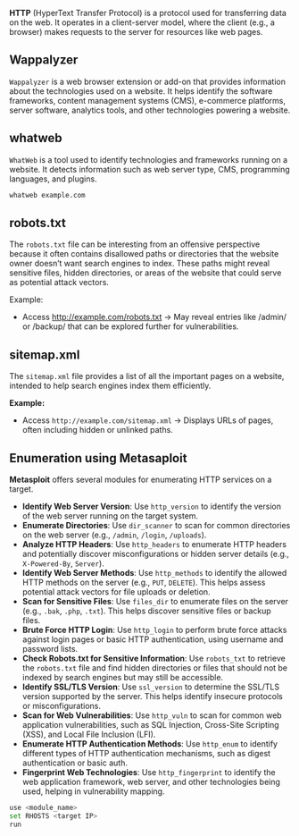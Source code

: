 **HTTP** (HyperText Transfer Protocol) is a protocol used for transferring data on the web. It operates in a client-server model, where the client (e.g., a browser) makes requests to the server for resources like web pages. 

## Wappalyzer
`Wappalyzer` is a web browser extension or add-on that provides information about the technologies used on a website. It helps identify the software frameworks, content management systems (CMS), e-commerce platforms, server software, analytics tools, and other technologies powering a website.

## whatweb
`WhatWeb` is a tool used to identify technologies and frameworks running on a website. It detects information such as web server type, CMS, programming languages, and plugins.

```bash
whatweb example.com
```

## robots.txt
The `robots.txt` file can be interesting from an offensive perspective because it often contains disallowed paths or directories that the website owner doesn’t want search engines to index. These paths might reveal sensitive files, hidden directories, or areas of the website that could serve as potential attack vectors.

Example:

- Access http://example.com/robots.txt → May reveal entries like /admin/ or /backup/ that can be explored further for vulnerabilities.

## sitemap.xml
The `sitemap.xml` file provides a list of all the important pages on a website, intended to help search engines index them efficiently.

**Example:**

- Access `http://example.com/sitemap.xml` → Displays URLs of pages, often including hidden or unlinked paths.

## Enumeration using Metasaploit
**Metasploit** offers several modules for enumerating HTTP services on a target.

- **Identify Web Server Version**: Use `http_version` to identify the version of the web server running on the target system. 
- **Enumerate Directories**: Use `dir_scanner` to scan for common directories on the web server (e.g., `/admin`, `/login`, `/uploads`). 
- **Analyze HTTP Headers**: Use `http_headers` to enumerate HTTP headers and potentially discover misconfigurations or hidden server details (e.g., `X-Powered-By`, `Server`).
- **Identify Web Server Methods**: Use `http_methods` to identify the allowed HTTP methods on the server (e.g., `PUT`, `DELETE`). This helps assess potential attack vectors for file uploads or deletion.
- **Scan for Sensitive Files**: Use `files_dir` to enumerate files on the server (e.g., `.bak`, `.php`, `.txt`). This helps discover sensitive files or backup files.
- **Brute Force HTTP Login**: Use `http_login` to perform brute force attacks against login pages or basic HTTP authentication, using username and password lists.
- **Check Robots.txt for Sensitive Information**: Use `robots_txt` to retrieve the `robots.txt` file and find hidden directories or files that should not be indexed by search engines but may still be accessible.
- **Identify SSL/TLS Version**: Use `ssl_version` to determine the SSL/TLS version supported by the server. This helps identify insecure protocols or misconfigurations.
- **Scan for Web Vulnerabilities**: Use `http_vuln` to scan for common web application vulnerabilities, such as SQL Injection, Cross-Site Scripting (XSS), and Local File Inclusion (LFI).
- **Enumerate HTTP Authentication Methods**: Use `http_enum` to identify different types of HTTP authentication mechanisms, such as digest authentication or basic auth.
- **Fingerprint Web Technologies**: Use `http_fingerprint` to identify the web application framework, web server, and other technologies being used, helping in vulnerability mapping.

```bash
use <module_name>
set RHOSTS <target IP>
run
```